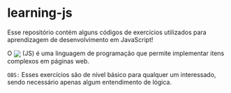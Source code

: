 # learning-js

Esse repositório contém alguns códigos de exercícios utilizados para aprendizagem de desenvolvimento em JavaScript!

O [<img align="center" src="https://img.shields.io/badge/-JavaScript-323330?logo=javascript&style=flat" style="max-width:100%;">](https://www.javascript.com) (JS) é uma linguagem de programação que permite implementar itens complexos em páginas web.

`OBS:` Esses exercícios são de nível básico para qualquer um interessado, sendo necessário apenas algum entendimento de lógica.

